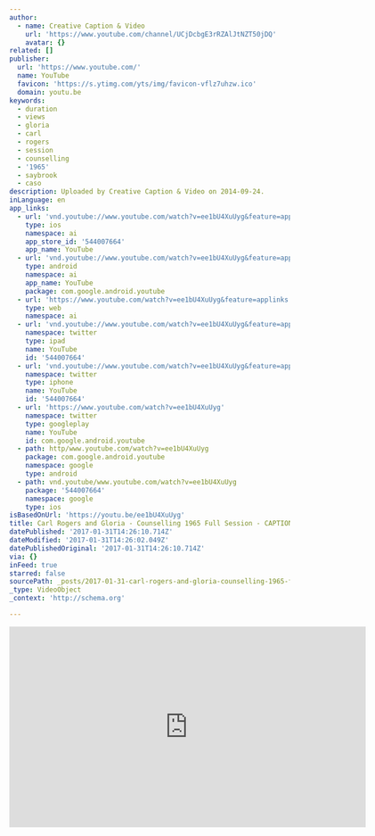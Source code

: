 ```yaml
---
author:
  - name: Creative Caption & Video
    url: 'https://www.youtube.com/channel/UCjDcbgE3rRZAlJtNZT50jDQ'
    avatar: {}
related: []
publisher:
  url: 'https://www.youtube.com/'
  name: YouTube
  favicon: 'https://s.ytimg.com/yts/img/favicon-vflz7uhzw.ico'
  domain: youtu.be
keywords:
  - duration
  - views
  - gloria
  - carl
  - rogers
  - session
  - counselling
  - '1965'
  - saybrook
  - caso
description: Uploaded by Creative Caption & Video on 2014-09-24.
inLanguage: en
app_links:
  - url: 'vnd.youtube://www.youtube.com/watch?v=ee1bU4XuUyg&feature=applinks'
    type: ios
    namespace: ai
    app_store_id: '544007664'
    app_name: YouTube
  - url: 'vnd.youtube://www.youtube.com/watch?v=ee1bU4XuUyg&feature=applinks'
    type: android
    namespace: ai
    app_name: YouTube
    package: com.google.android.youtube
  - url: 'https://www.youtube.com/watch?v=ee1bU4XuUyg&feature=applinks'
    type: web
    namespace: ai
  - url: 'vnd.youtube://www.youtube.com/watch?v=ee1bU4XuUyg&feature=applinks'
    namespace: twitter
    type: ipad
    name: YouTube
    id: '544007664'
  - url: 'vnd.youtube://www.youtube.com/watch?v=ee1bU4XuUyg&feature=applinks'
    namespace: twitter
    type: iphone
    name: YouTube
    id: '544007664'
  - url: 'https://www.youtube.com/watch?v=ee1bU4XuUyg'
    namespace: twitter
    type: googleplay
    name: YouTube
    id: com.google.android.youtube
  - path: http/www.youtube.com/watch?v=ee1bU4XuUyg
    package: com.google.android.youtube
    namespace: google
    type: android
  - path: vnd.youtube/www.youtube.com/watch?v=ee1bU4XuUyg
    package: '544007664'
    namespace: google
    type: ios
isBasedOnUrl: 'https://youtu.be/ee1bU4XuUyg'
title: Carl Rogers and Gloria - Counselling 1965 Full Session - CAPTIONED
datePublished: '2017-01-31T14:26:10.714Z'
dateModified: '2017-01-31T14:26:02.049Z'
datePublishedOriginal: '2017-01-31T14:26:10.714Z'
via: {}
inFeed: true
starred: false
sourcePath: _posts/2017-01-31-carl-rogers-and-gloria-counselling-1965-full-session-cap.md
_type: VideoObject
_context: 'http://schema.org'

---
```

<iframe src="https://cdn.embedly.com/widgets/media.html?src=https%3A%2F%2Fwww.youtube.com%2Fembed%2Fee1bU4XuUyg%3Ffeature%3Doembed&amp;url=http%3A%2F%2Fwww.youtube.com%2Fwatch%3Fv%3Dee1bU4XuUyg&amp;image=https%3A%2F%2Fi.ytimg.com%2Fvi%2Fee1bU4XuUyg%2Fhqdefault.jpg&amp;key=b7d04c9b404c499eba89ee7072e1c4f7&amp;type=text%2Fhtml&amp;schema=youtube" width="640" height="360" scrolling="no" frameborder="0" allowfullscreen="" style=""></iframe>